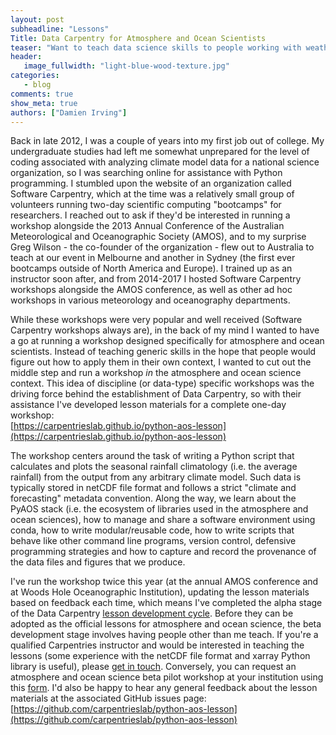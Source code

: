 ```yaml
---
layout: post
subheadline: "Lessons"
Title: Data Carpentry for Atmosphere and Ocean Scientists
teaser: "Want to teach data science skills to people working with weather, climate and ocean data?"
header:
   image_fullwidth: "light-blue-wood-texture.jpg"
categories:
   - blog
comments: true
show_meta: true
authors: ["Damien Irving"]
---
```


Back in late 2012, I was a couple of years into my first job out of college.
My undergraduate studies had left me somewhat unprepared for the level of coding
associated with analyzing climate model data for a national science organization,
so I was searching online for assistance with Python programming.
I stumbled upon the website of an organization called Software Carpentry,
which at the time was a relatively small group of volunteers
running two-day scientific computing "bootcamps" for researchers.
I reached out to ask if they'd be interested
in running a workshop alongside the 2013 Annual Conference
of the Australian Meteorological and Oceanographic Society (AMOS),
and to my surprise Greg Wilson - the co-founder of the organization -
flew out to Australia to teach at our event in Melbourne and another in Sydney
(the first ever bootcamps outside of North America and Europe).
I trained up as an instructor soon after,
and from 2014-2017 I hosted Software Carpentry workshops alongside the AMOS conference,
as well as other ad hoc workshops in various meteorology and oceanography departments.

While these workshops were very popular and well received
(Software Carpentry workshops always are),
in the back of my mind I wanted to have a go at running a workshop
designed specifically for atmosphere and ocean scientists.
Instead of teaching generic skills
in the hope that people would figure out how to apply them in their own context,
I wanted to cut out the middle step and run a workshop
*in* the atmosphere and ocean science context.
This idea of discipline (or data-type) specific workshops
was the driving force behind the establishment of Data Carpentry,
so with their assistance I've developed lesson materials for a complete one-day workshop:  
[https://carpentrieslab.github.io/python-aos-lesson](https://carpentrieslab.github.io/python-aos-lesson)

The workshop centers around the task of writing a Python script
that calculates and plots the seasonal rainfall climatology (i.e. the average rainfall)
from the output from any arbitrary climate model.
Such data is typically stored in netCDF file format
and follows a strict "climate and forecasting" metadata convention.
Along the way, we learn about the PyAOS stack
(i.e. the ecosystem of libraries used in the atmosphere and ocean sciences),
how to manage and share a software environment using conda,
how to write modular/reusable code,
how to write scripts that behave like other command line programs,
version control,
defensive programming strategies and
how to capture and record the provenance of the data files and figures that we produce. 

I've run the workshop twice this year
(at the annual AMOS conference and at Woods Hole Oceanographic Institution),
updating the lesson materials based on feedback each time,
which means I've completed the alpha stage of the Data Carpentry
[lesson development cycle](https://carpentries.github.io/curriculum-development/the-lesson-life-cycle.html).
Before they can be adopted as the official lessons for atmosphere and ocean science,
the beta development stage involves having people other than me teach.
If you're a qualified Carpentries instructor and would be interested in teaching the lessons
(some experience with the netCDF file format and xarray Python library is useful),
please [get in touch](https://drclimate.wordpress.com/who-is-dr-climate/).
Conversely,
you can request an atmosphere and ocean science beta pilot workshop at your institution
using this [form](https://amy.software-carpentry.org/forms/dc/request/).
I'd also be happy to hear any general feedback about the lesson materials
at the associated GitHub issues page:  
[https://github.com/carpentrieslab/python-aos-lesson](https://github.com/carpentrieslab/python-aos-lesson) 
